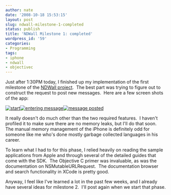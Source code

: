 ```yaml
---
author: nate
date: '2008-10-18 15:53:15'
layout: post
slug: ndwall-milestone-1-completed
status: publish
title: 'NDWall Milestone 1: completed'
wordpress_id: '59'
categories:
- Programming
tags:
- iphone
- ndwall
- objectivec
---
```


Just after 1:30PM today, I finished up my implementation of the first milestone of the <a href="http://endot.org/2008/10/06/ndwall-an-attempt-to-learn-iphone-development/">NDWall project</a>.  The best part was trying to figure out to construct the request to post new messages.  Here are a few screen shots of the app:

<a href="http://www.flickr.com/photos/19501186@N00/2952978866/"><img src="http://farm4.static.flickr.com/3072/2952978866_115888f6bf_t.jpg" border="0" alt="start" /></a><a href="http://www.flickr.com/photos/19501186@N00/2952128067/"><img src="http://farm4.static.flickr.com/3194/2952128067_ab6469c501_t.jpg" border="0" alt="entering message" /></a><a href="http://www.flickr.com/photos/19501186@N00/2952978970/"><img src="http://farm4.static.flickr.com/3210/2952978970_c776d0b16c_t.jpg" border="0" alt="message posted" /></a>

It really doesn't do much other than the two required features.  I haven't profiled it to make sure there are no memory leaks, but I'll do that soon.  The manual memory management of the iPhone is definitely odd for someone like me who's done mostly garbage collected languages in his career.

To learn what I had to for this phase, I relied heavily on reading the sample applications from Apple and through several of the detailed guides that come with the SDK.  The Objective C primer was invaluable, as was the documentation on NSMutableURLRequest.  The documentation browser and search functionality in XCode is pretty good.

Anyway, I feel like I've learned a lot in the past few weeks, and I already have several ideas for milestone 2.  I'll post again when we start that phase.